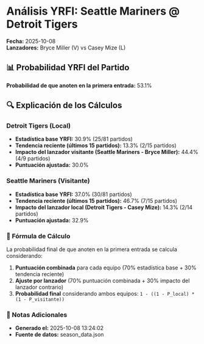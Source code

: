 # Análisis YRFI: Seattle Mariners @ Detroit Tigers

**Fecha:** 2025-10-08  
**Lanzadores:** Bryce Miller (V) vs Casey Mize (L)

## 📊 Probabilidad YRFI del Partido

**Probabilidad de que anoten en la primera entrada:** 53.1%

## 🔍 Explicación de los Cálculos

### Detroit Tigers (Local)
- **Estadística base YRFI:** 30.9% (25/81 partidos)
- **Tendencia reciente (últimos 15 partidos):** 13.3% (2/15 partidos)
- **Impacto del lanzador visitante (Seattle Mariners - Bryce Miller):** 44.4% (4/9 partidos)
- **Puntuación ajustada:** 30.0%

### Seattle Mariners (Visitante)
- **Estadística base YRFI:** 37.0% (30/81 partidos)
- **Tendencia reciente (últimos 15 partidos):** 46.7% (7/15 partidos)
- **Impacto del lanzador local (Detroit Tigers - Casey Mize):** 14.3% (2/14 partidos)
- **Puntuación ajustada:** 32.9%

### 📝 Fórmula de Cálculo

La probabilidad final de que anoten en la primera entrada se calcula considerando:
1. **Puntuación combinada** para cada equipo (70% estadística base + 30% tendencia reciente)
2. **Ajuste por lanzador** (70% puntuación combinada + 30% impacto del lanzador contrario)
3. **Probabilidad final** considerando ambos equipos: `1 - ((1 - P_local) * (1 - P_visitante))`

### 📌 Notas Adicionales

- **Generado el:** 2025-10-08 13:24:02
- **Fuente de datos:** season_data.json

